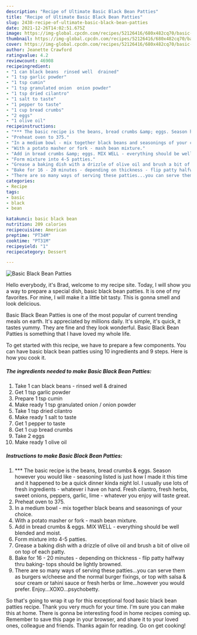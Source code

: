 ```yaml
---
description: "Recipe of Ultimate Basic Black Bean Patties"
title: "Recipe of Ultimate Basic Black Bean Patties"
slug: 2438-recipe-of-ultimate-basic-black-bean-patties
date: 2021-12-26T14:02:51.675Z
image: https://img-global.cpcdn.com/recipes/52126416/680x482cq70/basic-black-bean-patties-recipe-main-photo.jpg
thumbnail: https://img-global.cpcdn.com/recipes/52126416/680x482cq70/basic-black-bean-patties-recipe-main-photo.jpg
cover: https://img-global.cpcdn.com/recipes/52126416/680x482cq70/basic-black-bean-patties-recipe-main-photo.jpg
author: Jeanette Crawford
ratingvalue: 4.2
reviewcount: 46908
recipeingredient:
- "1 can black beans  rinsed well  drained"
- "1 tsp garlic powder"
- "1 tsp cumin"
- "1 tsp granulated onion  onion powder"
- "1 tsp dried cilantro"
- "1 salt to taste"
- "1 pepper to taste"
- "1 cup bread crumbs"
- "2 eggs"
- "1 olive oil"
recipeinstructions:
- "*** The basic recipe is the beans, bread crumbs &amp; eggs. Season however you would like - seasoning listed is just how I made it this time and it happened to be a quick dinner kinda night lol. I usually use lots of fresh ingredients - whatever i have on hand. Fresh cilantro, fresh herbs, sweet onions, peppers, garlic, lime - whatever you enjoy will taste great."
- "Preheat oven to 375."
- "In a medium bowl - mix together black beans and seasonings of your choice."
- "With a potato masher or fork - mash bean mixture."
- "Add in bread crumbs &amp; eggs. MIX WELL - everything should be well blended and moist."
- "Form mixture into 4-5 patties."
- "Grease a baking dish with a drizzle of olive oil and brush a bit of olive oil on top of each patty."
- "Bake for 16 - 20 minutes - depending on thickness - flip patty halfway thru baking- tops should be lightly browned."
- "There are so many ways of serving these patties...you can serve them as burgers w/cheese and the normal burger fixings, or top with salsa &amp; sour cream or tahini sauce or fresh herbs or lime...however you would prefer. Enjoy...XOXO...psychobetty."
categories:
- Recipe
tags:
- basic
- black
- bean

katakunci: basic black bean 
nutrition: 209 calories
recipecuisine: American
preptime: "PT34M"
cooktime: "PT31M"
recipeyield: "1"
recipecategory: Dessert

---
```



![Basic Black Bean Patties](https://img-global.cpcdn.com/recipes/52126416/680x482cq70/basic-black-bean-patties-recipe-main-photo.jpg)

Hello everybody, it's Brad, welcome to my recipe site. Today, I will show you a way to prepare a special dish, basic black bean patties. It is one of my favorites. For mine, I will make it a little bit tasty. This is gonna smell and look delicious.

Basic Black Bean Patties is one of the most popular of current trending meals on earth. It's appreciated by millions daily. It's simple, it's quick, it tastes yummy. They are fine and they look wonderful. Basic Black Bean Patties is something that I have loved my whole life.




To get started with this recipe, we have to prepare a few components. You can have basic black bean patties using 10 ingredients and 9 steps. Here is how you cook it.

<!--inarticleads1-->

##### The ingredients needed to make Basic Black Bean Patties:

1. Take 1 can black beans - rinsed well &amp; drained
1. Get 1 tsp garlic powder
1. Prepare 1 tsp cumin
1. Make ready 1 tsp granulated onion / onion powder
1. Take 1 tsp dried cilantro
1. Make ready 1 salt to taste
1. Get 1 pepper to taste
1. Get 1 cup bread crumbs
1. Take 2 eggs
1. Make ready 1 olive oil




<!--inarticleads2-->

##### Instructions to make Basic Black Bean Patties:

1. *** The basic recipe is the beans, bread crumbs &amp; eggs. Season however you would like - seasoning listed is just how I made it this time and it happened to be a quick dinner kinda night lol. I usually use lots of fresh ingredients - whatever i have on hand. Fresh cilantro, fresh herbs, sweet onions, peppers, garlic, lime - whatever you enjoy will taste great.
1. Preheat oven to 375.
1. In a medium bowl - mix together black beans and seasonings of your choice.
1. With a potato masher or fork - mash bean mixture.
1. Add in bread crumbs &amp; eggs. MIX WELL - everything should be well blended and moist.
1. Form mixture into 4-5 patties.
1. Grease a baking dish with a drizzle of olive oil and brush a bit of olive oil on top of each patty.
1. Bake for 16 - 20 minutes - depending on thickness - flip patty halfway thru baking- tops should be lightly browned.
1. There are so many ways of serving these patties...you can serve them as burgers w/cheese and the normal burger fixings, or top with salsa &amp; sour cream or tahini sauce or fresh herbs or lime...however you would prefer. Enjoy...XOXO...psychobetty.




So that's going to wrap it up for this exceptional food basic black bean patties recipe. Thank you very much for your time. I'm sure you can make this at home. There is gonna be interesting food in home recipes coming up. Remember to save this page in your browser, and share it to your loved ones, colleague and friends. Thanks again for reading. Go on get cooking!
